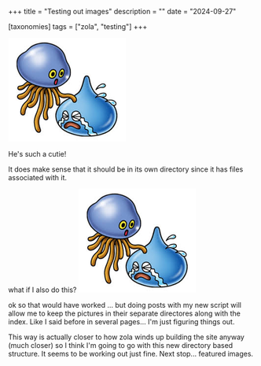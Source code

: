 +++
title = "Testing out images"
description = ""
date = "2024-09-27"

[taxonomies] 
tags = ["zola", "testing"]
+++

![image](sadslime.jpeg)

He's such a cutie!

It does make sense that it should be in its own directory since it has files associated with it.

what if I also do this?
![image2 NEW](../sadslime-base.jpeg)

ok so that would have worked ... but doing posts with my new script will allow me to keep the pictures in their separate directores along with the index.  Like I said before in several pages... I'm just figuring things out.  

This way is actually closer to how zola winds up building the site anyway (much closer) so I think I'm going to go with this new directory based structure.  It seems to be working out just fine.  Next stop... featured images.
